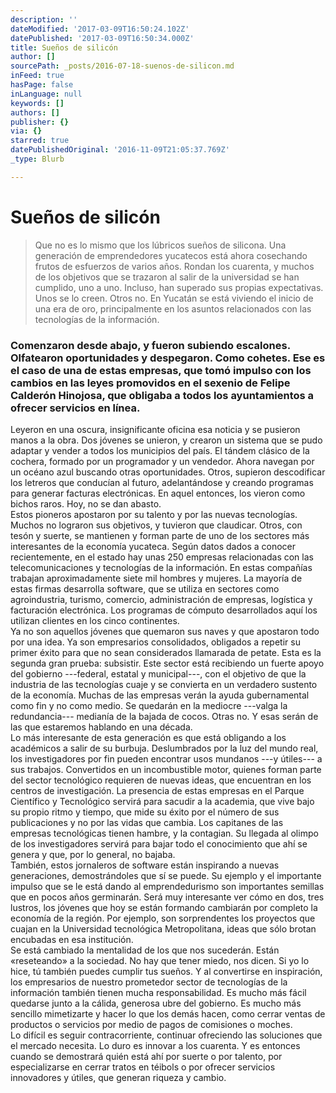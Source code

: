 ```yaml
---
description: ''
dateModified: '2017-03-09T16:50:24.102Z'
datePublished: '2017-03-09T16:50:34.000Z'
title: Sueños de silicón
author: []
sourcePath: _posts/2016-07-18-suenos-de-silicon.md
inFeed: true
hasPage: false
inLanguage: null
keywords: []
authors: []
publisher: {}
via: {}
starred: true
datePublishedOriginal: '2016-11-09T21:05:37.769Z'
_type: Blurb

---
```

# Sueños de silicón

> Que no es lo mismo que los lúbricos sueños de silicona. Una generación de emprendedores yucatecos está ahora cosechando frutos de esfuerzos de varios años. Rondan los cuarenta, y muchos de los objetivos que se trazaron al salir de la universidad se han cumplido, uno a uno. Incluso, han superado sus propias expectativas. Unos se lo creen. Otros no. En Yucatán se está viviendo el inicio de una era de oro, principalmente en los asuntos relacionados con las tecnologías de la información.

### Comenzaron desde abajo, y fueron subiendo escalones. Olfatearon oportunidades y despegaron. Como cohetes. Ese es el caso de una de estas empresas, que tomó impulso con los cambios en las leyes promovidos en el sexenio de Felipe Calderón Hinojosa, que obligaba a todos los ayuntamientos a ofrecer servicios en línea.  
Leyeron en una oscura, insignificante oficina esa noticia y se pusieron manos a la obra. Dos jóvenes se unieron, y crearon un sistema que se pudo adaptar y vender a todos los municipios del país. El tándem clásico de la cochera, formado por un programador y un vendedor. Ahora navegan por un océano azul buscando otras oportunidades. Otros, supieron descodificar los letreros que conducían al futuro, adelantándose y creando programas para generar facturas electrónicas. En aquel entonces, los vieron como bichos raros. Hoy, no se dan abasto.  
Estos pioneros apostaron por su talento y por las nuevas tecnologías. Muchos no lograron sus objetivos, y tuvieron que claudicar. Otros, con tesón y suerte, se mantienen y forman parte de uno de los sectores más interesantes de la economía yucateca. Según datos dados a conocer recientemente, en el estado hay unas 250 empresas relacionadas con las telecomunicaciones y tecnologías de la información. En estas compañías trabajan aproximadamente siete mil hombres y mujeres. La mayoría de estas firmas desarrolla software, que se utiliza en sectores como agroindustria, turismo, comercio, administración de empresas, logística y facturación electrónica. Los programas de cómputo desarrollados aquí los utilizan clientes en los cinco continentes.  
Ya no son aquellos jóvenes que quemaron sus naves y que apostaron todo por una idea. Ya son empresarios consolidados, obligados a repetir su primer éxito para que no sean considerados llamarada de petate. Esta es la segunda gran prueba: subsistir. Este sector está recibiendo un fuerte apoyo del gobierno ---federal, estatal y municipal---, con el objetivo de que la industria de las tecnologías cuaje y se convierta en un verdadero sustento de la economía. Muchas de las empresas verán la ayuda gubernamental como fin y no como medio. Se quedarán en la mediocre ---valga la redundancia--- medianía de la bajada de cocos. Otras no. Y esas serán de las que estaremos hablando en una década.  
Lo más interesante de esta generación es que está obligando a los académicos a salir de su burbuja. Deslumbrados por la luz del mundo real, los investigadores por fin pueden encontrar usos mundanos ---y útiles--- a sus trabajos. Convertidos en un incombustible motor, quienes forman parte del sector tecnológico requieren de nuevas ideas, que encuentran en los centros de investigación. La presencia de estas empresas en el Parque Científico y Tecnológico servirá para sacudir a la academia, que vive bajo su propio ritmo y tiempo, que mide su éxito por el número de sus publicaciones y no por las vidas que cambia. Los capitanes de las empresas tecnológicas tienen hambre, y la contagian. Su llegada al olimpo de los investigadores servirá para bajar todo el conocimiento que ahí se genera y que, por lo general, no bajaba.  
También, estos jornaleros de software están inspirando a nuevas generaciones, demostrándoles que sí se puede. Su ejemplo y el importante impulso que se le está dando al emprendedurismo son importantes semillas que en pocos años germinarán. Será muy interesante ver cómo en dos, tres lustros, los jóvenes que hoy se están formando cambiarán por completo la economía de la región. Por ejemplo, son sorprendentes los proyectos que cuajan en la Universidad tecnológica Metropolitana, ideas que sólo brotan encubadas en esa institución.  
Se está cambiado la mentalidad de los que nos sucederán. Están «reseteando» a la sociedad. No hay que tener miedo, nos dicen. Si yo lo hice, tú también puedes cumplir tus sueños. Y al convertirse en inspiración, los empresarios de nuestro prometedor sector de tecnologías de la información también tienen mucha responsabilidad. Es mucho más fácil quedarse junto a la cálida, generosa ubre del gobierno. Es mucho más sencillo mimetizarte y hacer lo que los demás hacen, como cerrar ventas de productos o servicios por medio de pagos de comisiones o moches.  
Lo difícil es seguir contracorriente, continuar ofreciendo las soluciones que el mercado necesita. Lo duro es innovar a los cuarenta. Y es entonces cuando se demostrará quién está ahí por suerte o por talento, por especializarse en cerrar tratos en téibols o por ofrecer servicios innovadores y útiles, que generan riqueza y cambio.